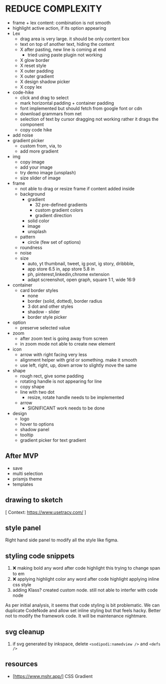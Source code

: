 # REDUCE COMPLEXITY

- frame + lex content: combination is not smooth
- highlight active action, if its option appearing
- Lex
  - drag area is very large. it should be only content box
  - text on top of another text, hiding the content
  - X after pasting, new line is coming at end
    - tried using paste plugin not working
  - X glow border
  - X reset style
  - X outer padding
  - X outer gradient
  - X design shadow picker
  - X copy lex
- code-hike
  - click and drag to select
  - mark horizontal padding + container padding
  - font implemented but should fetch from google font or cdn
  - download grammars from net
  - selection of text by cursor dragging not working rather it drags the component
  - copy code hike
- add noise
- gradient picker
  - custom from, via, to
  - add more gradient
- img
  - copy image
  - add your image
  - try demo image (unsplash)
  - size slider of image
- frame
  - not able to drag or resize frame if content added inside
  - background
    - gradient
      - 32 pre-defined gradients
      - custom gradient colors
      - gradient direction
    - solid color
    - image
    - unsplash
  - pattern
    - circle (few set of options)
  - roundness
  - noise
  - size
    - auto, yt thumbnail, tweet, ig post, ig story, dribbble,
    - app store 6.5 in, app store 5.8 in
    - ph, pinterest,linkedin,chrome extension
    - adapt screenshot, open graph, square 1:1, wide 16:9
- container
  - card border styles
    - none
    - border (solid, dotted), border radius
    - 3 dot and other styles
    - shadow - slider
    - border style picker
- option
  - preserve selected value
- zoom
  - after zoom text is going away from screen
  - in zoom mode not able to create new element
- icon
  - arrow with right facing very less
  - alignment helper with grid or something. make it smooth
  - use left, right, up, down arrow to slightly move the same
- shape
  - rough rect, give some padding
  - rotating handle is not appearing for line
  - copy shape
  - line with two dot
    - resize, rotate handle needs to be implemented
  - arrow
    - SIGNIFICANT work needs to be done
- design
  - logo
  - hover to options
  - shadow panel
  - tooltip
  - gradient picker for text gradient

## After MVP

- save
- multi selection
- prismjs theme
- templates

## drawing to sketch

[ Context: https://www.usetracy.com/ ]

## style panel

Right hand side panel to modify all the style like figma.

## styling code snippets

1. ❌ making bold any word after code highlight
   this trying to change span to em
2. ❌ applying highlight color any word after code highlight
   applying inline css style
3. adding Klass?
   created custom node. still not able to interfer with code node

As per initial analysis, it seems that code styling is bit problematic.
We can duplicate CodeNode and allow set inline styling but that feels hacky.
Better not to modify the framework code. It will be maintenance nightmare.

## svg cleanup

1. if svg generated by inkspace, delete `<sodipodi:namedview />` and `<defs />`

## resources

- [https://www.mshr.app/] CSS Gradient
